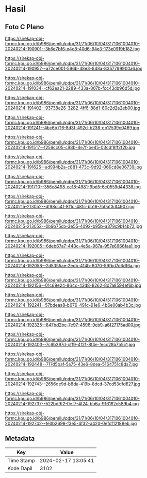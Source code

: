 # Hasil

## Foto C Plano

https://sirekap-obj-formc.kpu.go.id/b986/pemilu/pdpr/31/71/06/10/04/3171061004010-20240214-190901--3b6e7bf6-e4c8-40d6-94e3-173e0919b182.jpg

https://sirekap-obj-formc.kpu.go.id/b986/pemilu/pdpr/31/71/06/10/04/3171061004010-20240214-190957--a72ce001-596b-48e3-848a-8357799900a6.jpg

https://sirekap-obj-formc.kpu.go.id/b986/pemilu/pdpr/31/71/06/10/04/3171061004010-20240214-191034--cf62ea21-2289-433a-807b-fcc43db96d5d.jpg

https://sirekap-obj-formc.kpu.go.id/b986/pemilu/pdpr/31/71/06/10/04/3171061004010-20240214-191402--93738e26-3282-4ff6-88d1-80c2d2a2eb00.jpg

https://sirekap-obj-formc.kpu.go.id/b986/pemilu/pdpr/31/71/06/10/04/3171061004010-20240214-191241--4bc6b716-8d3f-492d-b238-eb17539c0469.jpg

https://sirekap-obj-formc.kpu.go.id/b986/pemilu/pdpr/31/71/06/10/04/3171061004010-20240214-191517--f256cc05-c98b-4e7f-be45-03cdf8ff2f2b.jpg

https://sirekap-obj-formc.kpu.go.id/b986/pemilu/pdpr/31/71/06/10/04/3171061004010-20240214-191625--ad994b2a-c881-473c-9d92-069cd8e06739.jpg

https://sirekap-obj-formc.kpu.go.id/b986/pemilu/pdpr/31/71/06/10/04/3171061004010-20240214-191710--356e8498-ec18-4981-9bd5-6c0559d44338.jpg

https://sirekap-obj-formc.kpu.go.id/b986/pemilu/pdpr/31/71/06/10/04/3171061004010-20240215-213052--df98cc4f-8f1c-481c-bb16-7b0af3df4907.jpg

https://sirekap-obj-formc.kpu.go.id/b986/pemilu/pdpr/31/71/06/10/04/3171061004010-20240215-213052--0b9b75cb-3e55-4092-b95b-a379c9b14b72.jpg

https://sirekap-obj-formc.kpu.go.id/b986/pemilu/pdpr/31/71/06/10/04/3171061004010-20240214-192005--6deb67a7-443c-4e5a-967a-957e6666faa1.jpg

https://sirekap-obj-formc.kpu.go.id/b986/pemilu/pdpr/31/71/06/10/04/3171061004010-20240214-192058--2d5355ae-2edb-414b-8070-59fbd7c6df6a.jpg

https://sirekap-obj-formc.kpu.go.id/b986/pemilu/pdpr/31/71/06/10/04/3171061004010-20240214-192156--01c69e24-864c-43d8-8262-8d7a8594ef6b.jpg

https://sirekap-obj-formc.kpu.go.id/b986/pemilu/pdpr/31/71/06/10/04/3171061004010-20240214-192241--57bdeaa8-b679-491c-91e6-4b6e08ab4b3c.jpg

https://sirekap-obj-formc.kpu.go.id/b986/pemilu/pdpr/31/71/06/10/04/3171061004010-20240214-192325--847bd2bc-7e97-4596-9eb9-a6f27175ad00.jpg

https://sirekap-obj-formc.kpu.go.id/b986/pemilu/pdpr/31/71/06/10/04/3171061004010-20240214-192403--7c6b397d-cff9-4f21-8f4e-fecc28b7b5c1.jpg

https://sirekap-obj-formc.kpu.go.id/b986/pemilu/pdpr/31/71/06/10/04/3171061004010-20240214-192448--717d5baf-5a75-43e6-8dea-5164751c8da7.jpg

https://sirekap-obj-formc.kpu.go.id/b986/pemilu/pdpr/31/71/06/10/04/3171061004010-20240214-192743--2656de9d-b8da-419b-8dcd-37cd53dfd827.jpg

https://sirekap-obj-formc.kpu.go.id/b986/pemilu/pdpr/31/71/06/10/04/3171061004010-20240214-192737--522bd9f2-0ef7-4f24-bb6a-916192c589b4.jpg

https://sirekap-obj-formc.kpu.go.id/b986/pemilu/pdpr/31/71/06/10/04/3171061004010-20240214-192742--fe0b2699-f3e5-4f32-a420-0efdf12188eb.jpg


## Metadata

| Key        | Value               |
| ---------- | ------------------- |
| Time Stamp | 2024-02-17 13:05:41 |
| Kode Dapil | 3102                |



